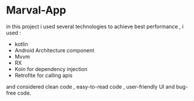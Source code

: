 # Marval-App
in this project i used several technologies to achieve best performance , i used :

- kotlin 
- Android Architecture component
- Mvvm 
- RX 
- Koin for dependency injection
- Retrofite for calling apis

and considered clean code , easy-to-read code , user-friendly UI and bug-free code.
